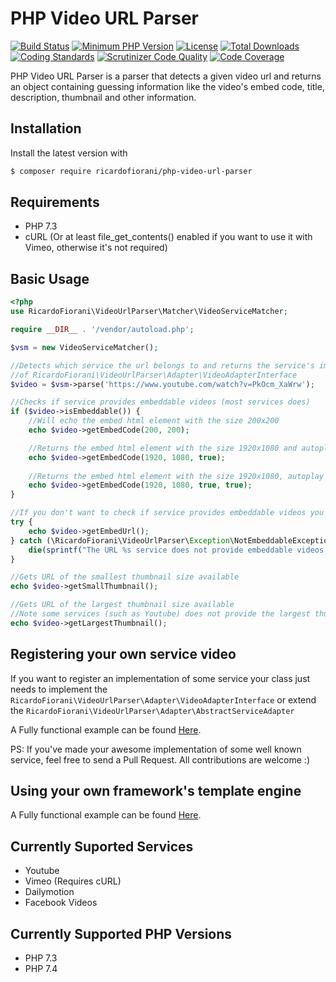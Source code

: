 # PHP Video URL Parser
[![Build Status](https://api.travis-ci.org/ricardofiorani/php-video-url-parser.svg?branch=master)](http://travis-ci.org/ricardofiorani/php-video-url-parser)
[![Minimum PHP Version](http://img.shields.io/badge/php-%3E%3D%207.3-8892BF.svg)](https://php.net/)
[![License](https://poser.pugx.org/ricardofiorani/php-video-url-parser/license.png)](https://packagist.org/packages/ricardofiorani/php-video-url-parser)
[![Total Downloads](https://poser.pugx.org/ricardofiorani/php-video-url-parser/d/total.png)](https://packagist.org/packages/ricardofiorani/php-video-url-parser)
[![Coding Standards](https://img.shields.io/badge/cs-PSR--4-yellow.svg)](https://github.com/php-fig-rectified/fig-rectified-standards)
[![Scrutinizer Code Quality](https://scrutinizer-ci.com/g/ricardofiorani/php-video-url-parser/badges/quality-score.png?b=master)](https://scrutinizer-ci.com/g/ricardofiorani/php-video-url-parser/?branch=master)
[![Code Coverage](https://scrutinizer-ci.com/g/ricardofiorani/php-video-url-parser/badges/coverage.png?b=master)](https://scrutinizer-ci.com/g/ricardofiorani/php-video-url-parser/?branch=master)

PHP Video URL Parser is a parser that detects a given video url and returns an object containing guessing information like the video's embed code, title, description, thumbnail and other information.

## Installation

Install the latest version with

```bash
$ composer require ricardofiorani/php-video-url-parser
```

## Requirements

* PHP 7.3
* cURL (Or at least file_get_contents() enabled if you want to use it with Vimeo, otherwise it's not required)

## Basic Usage

```php
<?php
use RicardoFiorani\VideoUrlParser\Matcher\VideoServiceMatcher;

require __DIR__ . '/vendor/autoload.php';

$vsm = new VideoServiceMatcher();

//Detects which service the url belongs to and returns the service's implementation
//of RicardoFiorani\VideoUrlParser\Adapter\VideoAdapterInterface
$video = $vsm->parse('https://www.youtube.com/watch?v=PkOcm_XaWrw');

//Checks if service provides embeddable videos (most services does)
if ($video->isEmbeddable()) {
    //Will echo the embed html element with the size 200x200
    echo $video->getEmbedCode(200, 200);

    //Returns the embed html element with the size 1920x1080 and autoplay enabled
    echo $video->getEmbedCode(1920, 1080, true);
    
    //Returns the embed html element with the size 1920x1080, autoplay enabled and force the URL schema to be https.
    echo $video->getEmbedCode(1920, 1080, true, true);
}

//If you don't want to check if service provides embeddable videos you can try/catch
try {
    echo $video->getEmbedUrl();
} catch (\RicardoFiorani\VideoUrlParser\Exception\NotEmbeddableException $e) {
    die(sprintf("The URL %s service does not provide embeddable videos.", $video->getRawUrl()));
}

//Gets URL of the smallest thumbnail size available
echo $video->getSmallThumbnail();

//Gets URL of the largest thumbnail size available
//Note some services (such as Youtube) does not provide the largest thumbnail for some low quality videos (like the one used in this example)
echo $video->getLargestThumbnail();
```

## Registering your own service video
If you want to register an implementation of some service your class just needs to implement the `RicardoFiorani\VideoUrlParser\Adapter\VideoAdapterInterface` or extend the `RicardoFiorani\VideoUrlParser\Adapter\AbstractServiceAdapter`

A Fully functional example can be found [Here](https://github.com/ricardofiorani/php-video-url-parser/tree/master/documentation/RegisteringANewService.md).

PS: If you've made your awesome implementation of some well known service, feel free to send a Pull Request. All contributions are welcome :)

## Using your own framework's template engine
A Fully functional example can be found [Here](https://github.com/ricardofiorani/php-video-url-parser/tree/master/documentation/IntegratingYourOwnRenderer.md).

## Currently Suported Services
* Youtube
* Vimeo (Requires cURL)
* Dailymotion
* Facebook Videos

## Currently Supported PHP Versions
* PHP 7.3
* PHP 7.4

